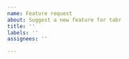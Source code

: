 ```yaml
---
name: Feature request
about: Suggest a new feature for tabr
title: ''
labels: ''
assignees: ''

---
```


<!--

Before filing a feature request, please consider if it fits the scope of the package, conforms to package syntax rules, and is of general utility to other users.

1. Do you want to alter `tabr` music notation syntax?

Writing your own external code that wraps around package funcationality is the recommended approach if you require something that customized.

2. Do you want to alter the LilyPond markup generated by `tabr`?

`tabr` is not intended for full generality when generating LilyPond markup. Consider using LilyPond directly. The `lilypond()` function also allows you create a LilyPond file without rendering. This enables you to edit the output if `tabr` cannot meet your specific needs.

-->
